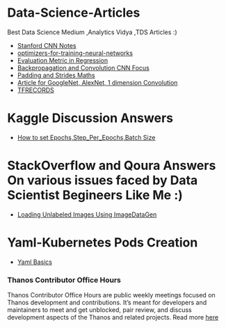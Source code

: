 # Data-Science-Articles
Best Data Science Medium ,Analytics Vidya ,TDS Articles :)

* [Stanford CNN Notes](https://cs231n.github.io/convolutional-networks/#comp)
* [optimizers-for-training-neural-networks](https://medium.com/datadriveninvestor/optimizers-for-training-neural-networks-e0196662e21e)
* [Evaluation Metric in Regression](https://medium.com/usf-msds/choosing-the-right-metric-for-machine-learning-models-part-1-a99d7d7414e4)
* [Backpropagation and Convolution CNN Focus](https://medium.com/@pavisj/convolutions-and-backpropagations-46026a8f5d2c)
* [Padding and Strides Maths](https://towardsdatascience.com/gentle-dive-into-math-behind-convolutional-neural-networks-79a07dd44cf9)
* [Article for GoogleNet, AlexNet, 1 dimension Convolution](https://medium.com/machine-learning-bites/deeplearning-series-convolutional-neural-networks-a9c2f2ee1524)
* [TFRECORDS](https://medium.com/@moritzkrger/speeding-up-keras-with-tfrecord-datasets-5464f9836c36)


# Kaggle Discussion Answers

* [How to set Epochs,Step_Per_Epochs,Batch Size](https://www.kaggle.com/c/quickdraw-doodle-recognition/discussion/72685)

# StackOverflow and Qoura Answers On various issues faced by Data Scientist Begineers Like Me :)

* [Loading Unlabeled Images Using ImageDataGen](https://kylewbanks.com/blog/loading-unlabeled-images-with-imagedatagenerator-flowfromdirectory-keras)

# Yaml-Kubernetes Pods Creation

* [Yaml Basics](https://www.mirantis.com/blog/introduction-to-yaml-creating-a-kubernetes-deployment/)


### Thanos Contributor Office Hours

Thanos Contributor Office Hours are public weekly meetings focused on Thanos development and contributions. It’s meant for developers and maintainers to meet and get unblocked, pair review, and discuss development aspects of the Thanos and related projects. Read more [here](https://docs.google.com/document/d/137XnxfOT2p1NcNUq6NWZjwmtlSdA6Wyti86Pd6cyQhs/edit#heading=h.oy8b2jtupl8m)




